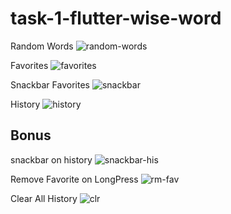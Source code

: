 # task-1-flutter-wise-word

Random Words
![random-words](/img/1.png)

Favorites
![favorites](/img/2.png)

Snackbar Favorites
![snackbar](/img/3.png)

History
![history](/img/4.png)

## Bonus
snackbar on history
![snackbar-his](/img/bonus1.png)

Remove Favorite on LongPress
![rm-fav](/img/bonus2.png)

Clear All History
![clr](/img/bonus3.png)
